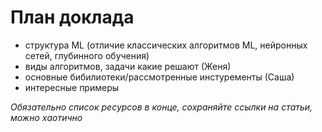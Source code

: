 # План доклада

- структура ML (отличие классических алгоритмов ML, нейронных сетей, глубинного обучения)
- виды алгоритмов, задачи какие решают (Женя)
- основные бибилиотеки/рассмотренные инстуременты (Саша)
- интересные примеры

*Обязательно список ресурсов в конце, сохраняйте ссылки на статьи, можно хаотично*
